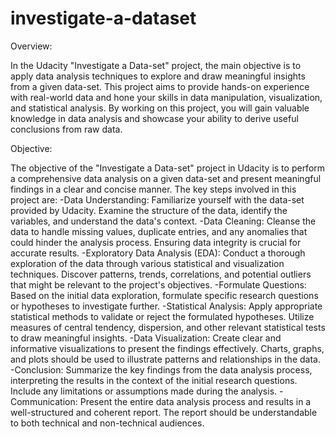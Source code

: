 # investigate-a-dataset
Overview:

In the Udacity "Investigate a Data-set" project, the main objective is to apply data analysis techniques to explore and draw meaningful insights from a given data-set. This project aims to provide hands-on experience with real-world data and hone your skills in data manipulation, visualization, and statistical analysis. By working on this project, you will gain valuable knowledge in data analysis and showcase your ability to derive useful conclusions from raw data.

Objective:

The objective of the "Investigate a Data-set" project in Udacity is to perform a comprehensive data analysis on a given data-set and present meaningful findings in a clear and concise manner. The key steps involved in this project are:
-Data Understanding: Familiarize yourself with the data-set provided by Udacity. Examine the structure of the data, identify the variables, and understand the data's context.
-Data Cleaning: Cleanse the data to handle missing values, duplicate entries, and any anomalies that could hinder the analysis process. Ensuring data integrity is crucial for accurate results.
-Exploratory Data Analysis (EDA): Conduct a thorough exploration of the data through various statistical and visualization techniques. Discover patterns, trends, correlations, and potential outliers that might be relevant to the project's objectives.
-Formulate Questions: Based on the initial data exploration, formulate specific research questions or hypotheses to investigate further.
-Statistical Analysis: Apply appropriate statistical methods to validate or reject the formulated hypotheses. Utilize measures of central tendency, dispersion, and other relevant statistical tests to draw meaningful insights.
-Data Visualization: Create clear and informative visualizations to present the findings effectively. Charts, graphs, and plots should be used to illustrate patterns and relationships in the data.
-Conclusion: Summarize the key findings from the data analysis process, interpreting the results in the context of the initial research questions. Include any limitations or assumptions made during the analysis.
-Communication: Present the entire data analysis process and results in a well-structured and coherent report. The report should be understandable to both technical and non-technical audiences.
